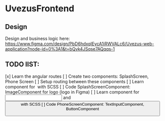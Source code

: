 # UvezusFrontend

## Design

Design and business logic here: https://www.figma.com/design/PbD6hdxqIEycA1iRWVALc6/Uvezus-web-application?node-id=0%3A1&t=bQvk4JSqse7AQqqs-1

## TODO lIST:
[x] Learn the angular routes
[ ] Create two components: SplashScreen, Phone Screen
[ ] Setup routing between these components
[ ] Learn component for <img src=""> with SCSS
[ ] Code SplashScreenComponent: ImageComponent for logo (logo in Figma)
[ ] Learn component for <input> and <button> with SCSS
[ ] Code PhoneScreenComponent: TextInputComponent, ButtonComponent
